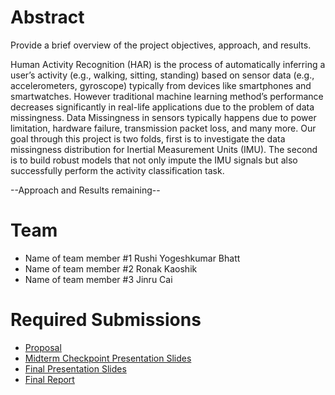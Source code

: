 # Abstract

Provide a brief overview of the project objectives, approach, and results.

Human Activity Recognition (HAR) is the process of automatically inferring a user’s activity (e.g., walking, sitting, standing) based on sensor data (e.g., accelerometers, gyroscope) typically from devices like smartphones and smartwatches. However traditional machine learning method’s performance decreases significantly in real-life applications due to the problem of data missingness. Data Missingness in sensors typically happens due to power limitation, hardware failure, transmission packet loss, and many more. Our goal through this project is two folds, first is to investigate the data missingness distribution for Inertial Measurement Units (IMU). The second is to build robust models that not only impute the IMU signals but also successfully perform the activity classification task.

--Approach and Results remaining--

# Team

* Name of team member \#1 Rushi Yogeshkumar Bhatt
* Name of team member \#2 Ronak Kaoshik
* Name of team member \#3 Jinru Cai

# Required Submissions

* [Proposal](proposal)
* [Midterm Checkpoint Presentation Slides](http://)
* [Final Presentation Slides](http://)
* [Final Report](report)
